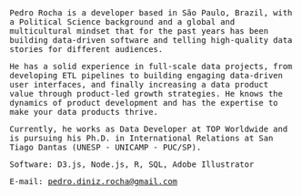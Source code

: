 <samp>
	
Pedro Rocha is a developer based in São Paulo, Brazil, with a Political Science background and a global and multicultural mindset that for the past years has been building data-driven software and telling high-quality data stories for different audiences.

He has a solid experience in full-scale data projects, from developing ETL pipelines to building engaging data-driven user interfaces, and finally increasing a data product value through product-led growth strategies. He knows the dynamics of product development and has the expertise to make your data products thrive.

Currently, he works as Data Developer at TOP Worldwide and is pursuing his Ph.D. in International Relations at San Tiago Dantas (UNESP - UNICAMP - PUC/SP).

Software: D3.js, Node.js, R, SQL, Adobe Illustrator

E-mail: pedro.diniz.rocha@gmail.com

</samp>
